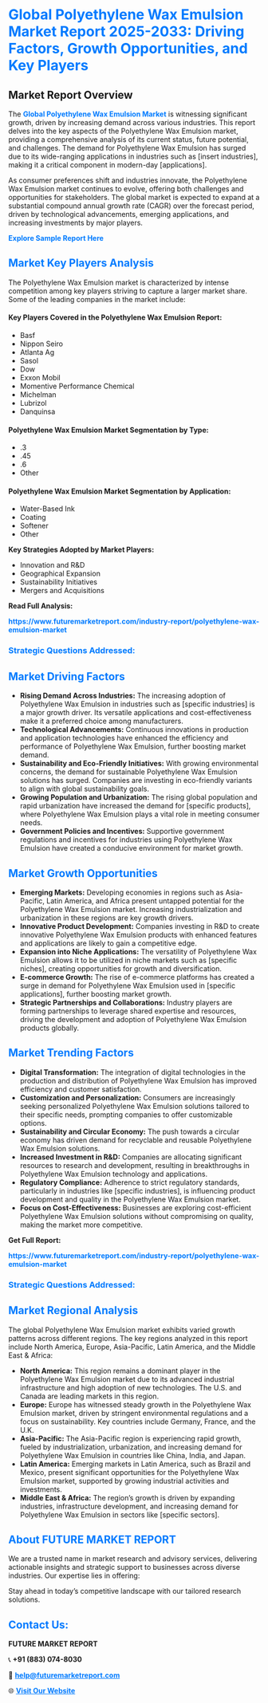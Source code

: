 <h1 style="color: #007BFF;">Global Polyethylene Wax Emulsion Market Report 2025-2033: Driving Factors, Growth Opportunities, and Key Players</h1>

<section id="overview">
<h2>Market Report Overview</h2>
<p>The <a href="https://www.futuremarketreport.com/industry-report/polyethylene-wax-emulsion-market" style="color: #007BFF; text-decoration: none;"><strong>Global Polyethylene Wax Emulsion Market</strong></a> is witnessing significant growth, driven by increasing demand across various industries. This report delves into the key aspects of the Polyethylene Wax Emulsion market, providing a comprehensive analysis of its current status, future potential, and challenges. The demand for Polyethylene Wax Emulsion has surged due to its wide-ranging applications in industries such as [insert industries], making it a critical component in modern-day [applications].</p>
<p>As consumer preferences shift and industries innovate, the Polyethylene Wax Emulsion market continues to evolve, offering both challenges and opportunities for stakeholders. The global market is expected to expand at a substantial compound annual growth rate (CAGR) over the forecast period, driven by technological advancements, emerging applications, and increasing investments by major players.</p>
</section>

<section id="overview">
<p><a href="https://www.futuremarketreport.com/request-sample/reportId=29640" style="color: #007BFF; text-decoration: none;"><strong>Explore Sample Report Here</strong></a></p>
</section>

<section id="key-players">
<h2 style="color: #007BFF;">Market Key Players Analysis</h2>
<p>The Polyethylene Wax Emulsion market is characterized by intense competition among key players striving to capture a larger market share. Some of the leading companies in the market include:</p>
<h4>Key Players Covered in the Polyethylene Wax Emulsion Report:</h4>
<ul><li>Basf</li><li>Nippon Seiro</li><li>Atlanta Ag</li><li>Sasol</li><li>Dow</li><li>Exxon Mobil</li><li>Momentive Performance Chemical</li><li>Michelman</li><li>Lubrizol</li><li>Danquinsa</li></ul>
<h4>Polyethylene Wax Emulsion Market Segmentation by Type:</h4>
<ul><li>.3</li><li>.45</li><li>.6</li><li>Other</li></ul>

<h4>Polyethylene Wax Emulsion Market Segmentation by Application:</h4>
<ul><li>Water-Based Ink</li><li>Coating</li><li>Softener</li><li>Other</li></ul>
<p><strong>Key Strategies Adopted by Market Players:</strong></p>
<ul>
<li>Innovation and R&D</li>
<li>Geographical Expansion</li>
<li>Sustainability Initiatives</li>
<li>Mergers and Acquisitions</li>
</ul>
</section>

<section>
<p><strong>Read Full Analysis: </strong></p><a href="https://www.futuremarketreport.com/industry-report/polyethylene-wax-emulsion-market" style="color: #007BFF; text-decoration: none;"><strong>https://www.futuremarketreport.com/industry-report/polyethylene-wax-emulsion-market</strong></a>
<h3 style="color: #007BFF;">Strategic Questions Addressed:</h3>
</section>

<section id="driving-factors">
<h2 style="color: #007BFF;">Market Driving Factors</h2>
<ul>
<li><strong>Rising Demand Across Industries:</strong> The increasing adoption of Polyethylene Wax Emulsion in industries such as [specific industries] is a major growth driver. Its versatile applications and cost-effectiveness make it a preferred choice among manufacturers.</li>
<li><strong>Technological Advancements:</strong> Continuous innovations in production and application technologies have enhanced the efficiency and performance of Polyethylene Wax Emulsion, further boosting market demand.</li>
<li><strong>Sustainability and Eco-Friendly Initiatives:</strong> With growing environmental concerns, the demand for sustainable Polyethylene Wax Emulsion solutions has surged. Companies are investing in eco-friendly variants to align with global sustainability goals.</li>
<li><strong>Growing Population and Urbanization:</strong> The rising global population and rapid urbanization have increased the demand for [specific products], where Polyethylene Wax Emulsion plays a vital role in meeting consumer needs.</li>
<li><strong>Government Policies and Incentives:</strong> Supportive government regulations and incentives for industries using Polyethylene Wax Emulsion have created a conducive environment for market growth.</li>
</ul>
</section>

<section id="growth-opportunities">
<h2 style="color: #007BFF;">Market Growth Opportunities</h2>
<ul>
<li><strong>Emerging Markets:</strong> Developing economies in regions such as Asia-Pacific, Latin America, and Africa present untapped potential for the Polyethylene Wax Emulsion market. Increasing industrialization and urbanization in these regions are key growth drivers.</li>
<li><strong>Innovative Product Development:</strong> Companies investing in R&D to create innovative Polyethylene Wax Emulsion products with enhanced features and applications are likely to gain a competitive edge.</li>
<li><strong>Expansion into Niche Applications:</strong> The versatility of Polyethylene Wax Emulsion allows it to be utilized in niche markets such as [specific niches], creating opportunities for growth and diversification.</li>
<li><strong>E-commerce Growth:</strong> The rise of e-commerce platforms has created a surge in demand for Polyethylene Wax Emulsion used in [specific applications], further boosting market growth.</li>
<li><strong>Strategic Partnerships and Collaborations:</strong> Industry players are forming partnerships to leverage shared expertise and resources, driving the development and adoption of Polyethylene Wax Emulsion products globally.</li>
</ul>
</section>

<section id="trending-factors">
<h2 style="color: #007BFF;">Market Trending Factors</h2>
<ul>
<li><strong>Digital Transformation:</strong> The integration of digital technologies in the production and distribution of Polyethylene Wax Emulsion has improved efficiency and customer satisfaction.</li>
<li><strong>Customization and Personalization:</strong> Consumers are increasingly seeking personalized Polyethylene Wax Emulsion solutions tailored to their specific needs, prompting companies to offer customizable options.</li>
<li><strong>Sustainability and Circular Economy:</strong> The push towards a circular economy has driven demand for recyclable and reusable Polyethylene Wax Emulsion solutions.</li>
<li><strong>Increased Investment in R&D:</strong> Companies are allocating significant resources to research and development, resulting in breakthroughs in Polyethylene Wax Emulsion technology and applications.</li>
<li><strong>Regulatory Compliance:</strong> Adherence to strict regulatory standards, particularly in industries like [specific industries], is influencing product development and quality in the Polyethylene Wax Emulsion market.</li>
<li><strong>Focus on Cost-Effectiveness:</strong> Businesses are exploring cost-efficient Polyethylene Wax Emulsion solutions without compromising on quality, making the market more competitive.</li>
</ul>
</section>

<section>
<p><strong>Get Full Report: </strong></p><a href="https://www.futuremarketreport.com/industry-report/polyethylene-wax-emulsion-market" style="color: #007BFF; text-decoration: none;"><strong>https://www.futuremarketreport.com/industry-report/polyethylene-wax-emulsion-market</strong></a>
<h3 style="color: #007BFF;">Strategic Questions Addressed:</h3>
</section>


<section id="regional-analysis">
<h2 style="color: #007BFF;">Market Regional Analysis</h2>
<p>The global Polyethylene Wax Emulsion market exhibits varied growth patterns across different regions. The key regions analyzed in this report include North America, Europe, Asia-Pacific, Latin America, and the Middle East & Africa:</p>
<ul>
<li><strong>North America:</strong> This region remains a dominant player in the Polyethylene Wax Emulsion market due to its advanced industrial infrastructure and high adoption of new technologies. The U.S. and Canada are leading markets in this region.</li>
<li><strong>Europe:</strong> Europe has witnessed steady growth in the Polyethylene Wax Emulsion market, driven by stringent environmental regulations and a focus on sustainability. Key countries include Germany, France, and the U.K.</li>
<li><strong>Asia-Pacific:</strong> The Asia-Pacific region is experiencing rapid growth, fueled by industrialization, urbanization, and increasing demand for Polyethylene Wax Emulsion in countries like China, India, and Japan.</li>
<li><strong>Latin America:</strong> Emerging markets in Latin America, such as Brazil and Mexico, present significant opportunities for the Polyethylene Wax Emulsion market, supported by growing industrial activities and investments.</li>
<li><strong>Middle East & Africa:</strong> The region’s growth is driven by expanding industries, infrastructure development, and increasing demand for Polyethylene Wax Emulsion in sectors like [specific sectors].</li>
</ul>
</section>

<footer>
<h2 style="color: #007BFF;">About FUTURE MARKET REPORT</h2>
<p>We are a trusted name in market research and advisory services, delivering actionable insights and strategic support to businesses across diverse industries. Our expertise lies in offering:</p>

<p>Stay ahead in today’s competitive landscape with our tailored research solutions.</p>

<h2 style="color: #007BFF;">Contact Us:</h2>
<p><strong>FUTURE MARKET REPORT</strong></p>
<p>📞 <strong>+91 (883) 074-8030</strong></p>
<p>📧 <strong><a href="mailto:help@futuremarketreport.com" style="color: #007BFF;">help@futuremarketreport.com</a></strong></p>
<p>🌐 <strong><a href="https://www.futuremarketreport.com/" style="color: #007BFF;">Visit Our Website</a></strong></p>
</footer>